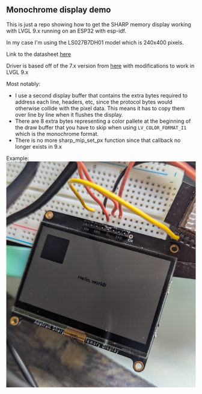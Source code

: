 ## Monochrome display demo

This is just a repo showing how to get the SHARP memory display working with LVGL 9.x running on an ESP32 with esp-idf.

In my case I'm using the LS027B7DH01 model which is 240x400 pixels.

Link to the datasheet [here](https://mm.digikey.com/Volume0/opasdata/d220001/medias/docus/1272/LS027B7DH01_Rev_Jun_2010.pdf)

Driver is based off of the 7.x version from [here](https://github.com/lvgl/lv_drivers/blob/master/display/SHARP_MIP.c) with modifications to work in LVGL 9.x

Most notably:
- I use a second display buffer that contains the extra bytes required to address each line, headers, etc, since the protocol bytes would otherwise collide with the pixel data. This means it has to copy them over line by line when it flushes the display.
- There are 8 extra bytes representing a color pallete at the beginning of the draw buffer that you have to skip when using `LV_COLOR_FORMAT_I1` which is the monochrome format.
- There is no more sharp_mip_set_px function since that callback no longer exists in 9.x

Example:
![solid rectangle and the text Hello, world!](images/example.jpg?)
